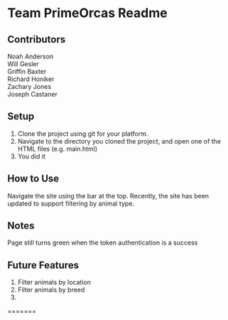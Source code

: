 Team PrimeOrcas Readme    
=======

Contributors    
-----------
Noah Anderson  
Will Gesler  
Griffin Baxter    
Richard Honiker    
Zachary Jones    
Joseph Castaner    
    
Setup    
-----------
1. Clone the project using git for your platform.
2. Navigate to the directory you cloned the project, and open one of the HTML files (e.g. main.html)
3. You did it
    
How to Use    
-----------
Navigate the site using the bar at the top. Recently, the site has been updated to support filtering by animal type.
    
Notes    
-----------
Page still turns green when the token authentication is a success

Future Features 
-----------
1. Filter animals by location
2. Filter animals by breed
3. 

=======
